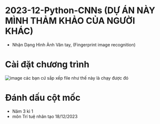# 2023-12-Python-CNNs (DỰ ÁN NÀY MÌNH THẢM KHẢO CỦA NGƯỜI KHÁC)
- Nhận Dạng Hình Ảnh Vân tay, (Fingerprint image recognition)
# Cài đặt chương trình
![image](https://github.com/hiepnx03/2023-12-Python-CNNs-Fingerprint-image-recognition/assets/71397941/2ff12a84-dd30-4be3-a0fe-fddc6a64a22b)
các bạn cứ sắp xếp file như thế này là chạy được đó
# Đánh dấu cột mốc
- Năm 3 kì 1
- môn Trí tuệ nhân tạo 18/12/2023
